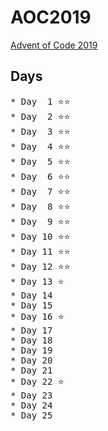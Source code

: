 # AOC2019
[Advent of Code 2019](https://adventofcode.com/2019)
## Days
<pre>
* Day  1 ⭐⭐
* Day  2 ⭐⭐
* Day  3 ⭐⭐
* Day  4 ⭐⭐
* Day  5 ⭐⭐
* Day  6 ⭐⭐
* Day  7 ⭐⭐
* Day  8 ⭐⭐
* Day  9 ⭐⭐
* Day 10 ⭐⭐
* Day 11 ⭐⭐
* Day 12 ⭐⭐
* Day 13 ⭐
* Day 14 
* Day 15 
* Day 16 ⭐
* Day 17 
* Day 18 
* Day 19 
* Day 20 
* Day 21 
* Day 22 ⭐
* Day 23 
* Day 24 
* Day 25 
</pre>
